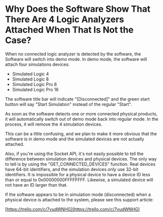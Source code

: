# Why Does the Software Show That There Are 4 Logic Analyzers Attached When That Is Not the Case?

When no connected logic analyzer is detected by the software, the Software will switch into demo mode. In demo mode, the software will attach four simulations devices:

* Simulated Logic 4
* Simulated Logic 8
* Simulated Logic Pro 8
* Simulated Logic Pro 16

The software title bar will indicate "\[Disconnected\]" and the green start button will say "Start Simulation" instead of the regular "Start".

As soon as the software detects one or more connected physical products, it will automatically switch out of demo mode back into regular mode. In the process, it will remove the 4 simulation devices.

This can be a little confusing, and we plan to make it more obvious that the software is in demo mode and the simulated devices are not actually attached.

Also, if you're using the Socket API, it's not easily possible to tell the difference between simulation devices and physical devices. The only way to tell is by using the "GET\_CONNECTED\_DEVICES" function. Real devices have 64-bit identifiers, and the simulation devices only use 32-bit identifiers. It is impossible for a physical device to have a device ID less than or equal to 0x00000000FFFFFFFF. Likewise, a simulated device will not have an ID larger than that.

If the software appears to be in simulation mode \(disconnected\) when a physical device is attached to the system, please see this support article:

[https://trello.com/c/7vudWNHG](https://trello.com/c/7vudWNHG)

